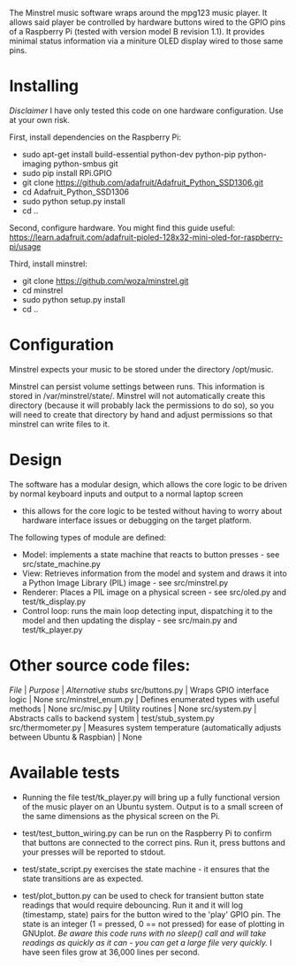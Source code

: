 

The Minstrel music software wraps around the mpg123 music player.  It
allows said player be controlled by hardware buttons wired to the GPIO
pins of a Raspberry Pi (tested with version model B revision 1.1).  It
provides minimal status information via a miniture OLED display wired
to those same pins.

Installing
==========

*Disclaimer* I have only tested this code on one hardware
 configuration.  Use at your own risk.

First, install dependencies on the Raspberry Pi:
- sudo apt-get install build-essential python-dev python-pip python-imaging python-smbus git
- sudo pip install RPi.GPIO
- git clone https://github.com/adafruit/Adafruit_Python_SSD1306.git
- cd Adafruit_Python_SSD1306
- sudo python setup.py install
- cd ..

Second, configure hardware.  You might find this guide useful:
https://learn.adafruit.com/adafruit-pioled-128x32-mini-oled-for-raspberry-pi/usage

Third, install minstrel:
- git clone https://github.com/woza/minstrel.git
- cd minstrel
- sudo python setup.py install
- cd ..

Configuration
=============
Minstrel expects your music to be stored under the directory /opt/music.

Minstrel can persist volume settings between runs.  This information
is stored in /var/minstrel/state/.  Minstrel will not automatically
create this directory (because it will probably lack the permissions
to do so), so you will need to create that directory by hand and
adjust permissions so that minstrel can write files to it.

Design
======

The software has a modular design, which allows the core logic to be
driven by normal keyboard inputs and output to a normal laptop screen
- this allows for the core logic to be tested without having to worry
about hardware interface issues or debugging on the target platform.

The following types of module are defined:
   - Model: implements a state machine that reacts to button presses - see src/state_machine.py
   - View: Retrieves information from the model and system and draws it into a Python Image Library (PIL) image  - see src/minstrel.py
   - Renderer: Places a PIL image on a physical screen - see src/oled.py and test/tk_display.py
   - Control loop: runs the main loop detecting input, dispatching it to the model and then updating the display - see src/main.py and test/tk_player.py

Other source code files:
=================
*File* | *Purpose* | *Alternative stubs*
src/buttons.py | Wraps GPIO interface logic | None
src/minstrel_enum.py | Defines enumerated types with useful methods | None
src/misc.py | Utility routines | None
src/system.py | Abstracts calls to backend system | test/stub_system.py
src/thermometer.py | Measures system temperature (automatically adjusts between Ubuntu & Raspbian) | None

Available tests
================

- Running the file test/tk_player.py will bring up a fully functional
  version of the music player on an Ubuntu system.  Output is to a
  small screen of the same dimensions as the physical screen on the
  Pi.

- test/test_button_wiring.py can be run on the Raspberry Pi to confirm
  that buttons are connected to the correct pins.  Run it, press
  buttons and your presses will be reported to stdout.

- test/state_script.py exercises the state machine - it ensures that
  the state transitions are as expected.

- test/plot_button.py can be used to check for transient button state
  readings that would require debouncing.  Run it and it will log
  (timestamp, state) pairs for the button wired to the 'play' GPIO
  pin.  The state is an integer (1 = pressed, 0 == not pressed) for
  ease of plotting in GNUplot.  *Be aware this code runs with no
  sleep() call and will take readings as quickly as it can - you can
  get a large file very quickly.* I have seen files grow at 36,000
  lines per second.
